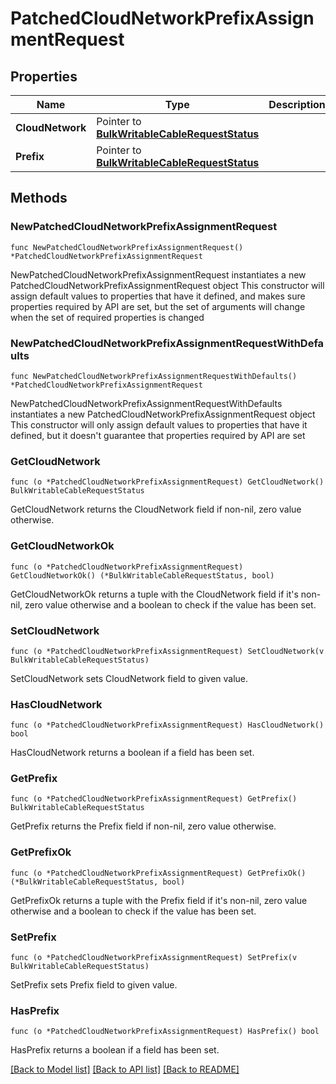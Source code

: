 # PatchedCloudNetworkPrefixAssignmentRequest

## Properties

Name | Type | Description | Notes
------------ | ------------- | ------------- | -------------
**CloudNetwork** | Pointer to [**BulkWritableCableRequestStatus**](BulkWritableCableRequestStatus.md) |  | [optional] 
**Prefix** | Pointer to [**BulkWritableCableRequestStatus**](BulkWritableCableRequestStatus.md) |  | [optional] 

## Methods

### NewPatchedCloudNetworkPrefixAssignmentRequest

`func NewPatchedCloudNetworkPrefixAssignmentRequest() *PatchedCloudNetworkPrefixAssignmentRequest`

NewPatchedCloudNetworkPrefixAssignmentRequest instantiates a new PatchedCloudNetworkPrefixAssignmentRequest object
This constructor will assign default values to properties that have it defined,
and makes sure properties required by API are set, but the set of arguments
will change when the set of required properties is changed

### NewPatchedCloudNetworkPrefixAssignmentRequestWithDefaults

`func NewPatchedCloudNetworkPrefixAssignmentRequestWithDefaults() *PatchedCloudNetworkPrefixAssignmentRequest`

NewPatchedCloudNetworkPrefixAssignmentRequestWithDefaults instantiates a new PatchedCloudNetworkPrefixAssignmentRequest object
This constructor will only assign default values to properties that have it defined,
but it doesn't guarantee that properties required by API are set

### GetCloudNetwork

`func (o *PatchedCloudNetworkPrefixAssignmentRequest) GetCloudNetwork() BulkWritableCableRequestStatus`

GetCloudNetwork returns the CloudNetwork field if non-nil, zero value otherwise.

### GetCloudNetworkOk

`func (o *PatchedCloudNetworkPrefixAssignmentRequest) GetCloudNetworkOk() (*BulkWritableCableRequestStatus, bool)`

GetCloudNetworkOk returns a tuple with the CloudNetwork field if it's non-nil, zero value otherwise
and a boolean to check if the value has been set.

### SetCloudNetwork

`func (o *PatchedCloudNetworkPrefixAssignmentRequest) SetCloudNetwork(v BulkWritableCableRequestStatus)`

SetCloudNetwork sets CloudNetwork field to given value.

### HasCloudNetwork

`func (o *PatchedCloudNetworkPrefixAssignmentRequest) HasCloudNetwork() bool`

HasCloudNetwork returns a boolean if a field has been set.

### GetPrefix

`func (o *PatchedCloudNetworkPrefixAssignmentRequest) GetPrefix() BulkWritableCableRequestStatus`

GetPrefix returns the Prefix field if non-nil, zero value otherwise.

### GetPrefixOk

`func (o *PatchedCloudNetworkPrefixAssignmentRequest) GetPrefixOk() (*BulkWritableCableRequestStatus, bool)`

GetPrefixOk returns a tuple with the Prefix field if it's non-nil, zero value otherwise
and a boolean to check if the value has been set.

### SetPrefix

`func (o *PatchedCloudNetworkPrefixAssignmentRequest) SetPrefix(v BulkWritableCableRequestStatus)`

SetPrefix sets Prefix field to given value.

### HasPrefix

`func (o *PatchedCloudNetworkPrefixAssignmentRequest) HasPrefix() bool`

HasPrefix returns a boolean if a field has been set.


[[Back to Model list]](../README.md#documentation-for-models) [[Back to API list]](../README.md#documentation-for-api-endpoints) [[Back to README]](../README.md)


